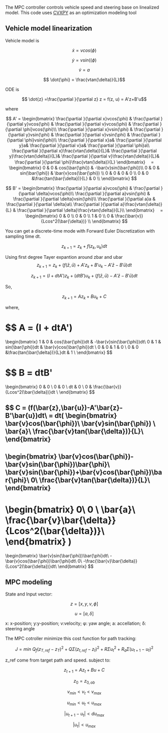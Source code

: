 The MPC controller controls vehicle speed and steering base on linealized model.
This code uses [CVXPY](http://www.cvxpy.org/) as an optimization modeling tool 

## Vehicle model linearization
Vehicle model is 

$$ \dot{x} = vcos(\phi)$$

$$ \dot{y} = vsin((\phi)$$

$$ \dot{v} = a$$

$$ \dot{\phi} = \frac{vtan(\delta)}{L}$$

ODE is 

$$ \dot{z} =\frac{\partial }{\partial z} z = f(z, u) = A'z+B'u$$

where

$$ A' =
\begin{bmatrix}
\frac{\partial }{\partial x}vcos(\phi) & 
\frac{\partial }{\partial y}vcos(\phi) & 
\frac{\partial }{\partial v}vcos(\phi) &
\frac{\partial }{\partial \phi}vcos(\phi)\\
\frac{\partial }{\partial x}vsin(\phi) & 
\frac{\partial }{\partial y}vsin(\phi) & 
\frac{\partial }{\partial v}vsin(\phi) &
\frac{\partial }{\partial \phi}vsin(\phi)\\
\frac{\partial }{\partial x}a& 
\frac{\partial }{\partial y}a& 
\frac{\partial }{\partial v}a&
\frac{\partial }{\partial \phi}a\\
\frac{\partial }{\partial x}\frac{vtan(\delta)}{L}& 
\frac{\partial }{\partial y}\frac{vtan(\delta)}{L}& 
\frac{\partial }{\partial v}\frac{vtan(\delta)}{L}&
\frac{\partial }{\partial \phi}\frac{vtan(\delta)}{L}
\end{bmatrix}
　=
\begin{bmatrix}
0 & 0 & cos(\bar{\phi}) & -\bar{v}sin(\bar{\phi})\\
0 & 0 & sin(\bar{\phi}) & \bar{v}cos(\bar{\phi}) \\
0 & 0 & 0 & 0 \\
0 & 0 &\frac{tan(\bar{\delta})}{L} & 0 \\
\end{bmatrix}
$$

$$
B' =
\begin{bmatrix}
\frac{\partial }{\partial a}vcos(\phi) &
\frac{\partial }{\partial \delta}vcos(\phi)\\
\frac{\partial }{\partial a}vsin(\phi) &
\frac{\partial }{\partial \delta}vsin(\phi)\\
\frac{\partial }{\partial a}a &
\frac{\partial }{\partial \delta}a\\
\frac{\partial }{\partial a}\frac{vtan(\delta)}{L} &
\frac{\partial }{\partial \delta}\frac{vtan(\delta)}{L}\\
\end{bmatrix}
　=
\begin{bmatrix}
0 & 0 \\
0 & 0 \\
1 & 0 \\
0 & \frac{\bar{v}}{Lcos^2(\bar{\delta})} \\
\end{bmatrix}
$$

You can get a discrete-time mode with Forward Euler Discretization with sampling time dt.

$$z_{k+1}=z_k+f(z_k,u_k)dt$$

Using first degree Tayer expantion around zbar and ubar
$$z_{k+1}=z_k+(f(\bar{z},\bar{u})+A'z_k+B'u_k-A'\bar{z}-B'\bar{u})dt$$

$$z_{k+1}=(I + dtA')z_k+(dtB')u_k + (f(\bar{z},\bar{u})-A'\bar{z}-B'\bar{u})dt$$

So, 

$$z_{k+1}=Az_k+Bu_k +C$$

where,

$$
A = (I + dtA')
=
\begin{bmatrix} 
1 & 0 & cos(\bar{\phi})dt & -\bar{v}sin(\bar{\phi})dt\\
0 & 1 & sin(\bar{\phi})dt & \bar{v}cos(\bar{\phi})dt \\
0 & 0 & 1 & 0 \\
0 & 0 &\frac{tan(\bar{\delta})}{L}dt & 1 \\
\end{bmatrix}
$$

$$
B = dtB'
=
\begin{bmatrix} 
0 & 0 \\
0 & 0 \\
dt & 0 \\
0 & \frac{\bar{v}}{Lcos^2(\bar{\delta})}dt \\
\end{bmatrix}
$$

$$
C = (f(\bar{z},\bar{u})-A'\bar{z}-B'\bar{u})dt\\
= dt(
\begin{bmatrix} 
\bar{v}cos(\bar{\phi})\\
\bar{v}sin(\bar{\phi}) \\
\bar{a}\\
\frac{\bar{v}tan(\bar{\delta})}{L}\\
\end{bmatrix}
-
\begin{bmatrix} 
\bar{v}cos(\bar{\phi})-\bar{v}sin(\bar{\phi})\bar{\phi}\\
\bar{v}sin(\bar{\phi})+\bar{v}cos(\bar{\phi})\bar{\phi}\\
0\\
\frac{\bar{v}tan(\bar{\delta})}{L}\\
\end{bmatrix}
-
\begin{bmatrix} 
0\\
0 \\
\bar{a}\\
\frac{\bar{v}\bar{\delta}}{Lcos^2(\bar{\delta})}\\
\end{bmatrix}
)
=
\begin{bmatrix} 
\bar{v}sin(\bar{\phi})\bar{\phi}dt\\
-\bar{v}cos(\bar{\phi})\bar{\phi}dt\\
0\\
-\frac{\bar{v}\bar{\delta}}{Lcos^2(\bar{\delta})}dt\\
\end{bmatrix}
$$

## MPC modeling
State and Input vector:

$$ z = [x, y, v,\phi] $$

$$u = [a, \delta]$$

x: x-position; y:y-position; v:velocity; φ: yaw angle; a: accellation; δ: steering angle

The MPC cotroller minimize this cost function for path tracking:

$$J = min\ Q_f(z_{T,ref}-z_{T})^2+Q\Sigma({z_{t,ref}-z_{t}})^2+R\Sigma{u_t}^2+R_d\Sigma({u_{t+1}-u_{t}})^2$$

z_ref come from target path and speed.
subject to:

 $$z_{t+1}=Az_t+Bu+C$$
  
 $$z_0 = z_{0,ob}$$
  
 $$v_{min} < v_t < v_{max}$$

 $$u_{min} < u_t < u_{max}$$


 $$|u_{t+1}-u_{t}| < du_{max}$$
 
 $$|u_{t}| < u_{max}$$
